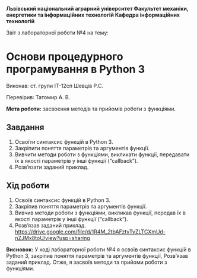 ﻿**Львівський національний аграрний університет
Факультет механіки, енергетики та інформаційних технологій
Кафедра інформаційних технологій**

Звіт з лабораторної роботи №4
на тему: 

# Основи процедурного програмування в Python 3

Виконав: ст. групи ІТ-12сп Шевців Р.С.

Перевірив: Татомир А. В.

**Мета роботи:** засвоєння методів та прийомів роботи з функціями.

## Завдання
1. Освоїти синтаксис функцій в Python 3.
2. Закріпити поняття параметрів та аргументів функції.
3. Вивчити методи роботи з функціями, викликати функції, передавати їх
в якості параметрів у інші функції (“callback”).
4. Розв’язати заданий приклад.

## Хід роботи
1. Освоїв синтаксис функцій в Python 3.
2. Закріпив поняття параметрів та аргументів функції.
3. Вивчив методи роботи з функціями, викликав функції, передав їх в якості параметрів у інші функції (“callback”).
4. Розв’язав заданий приклад.
https://drive.google.com/file/d/1R4M_2tbAFztvTvZLTCXmUd-nZJMx8toU/view?usp=sharing

**Висновок:** У ході лабораторної роботи №4 я освоїв синтаксис функцій в Python 3, закріпив поняття параметрів та аргументів функції, Розв’язав заданий приклад. Отже, я засвоїв методи та прийоми роботи з функціями.
